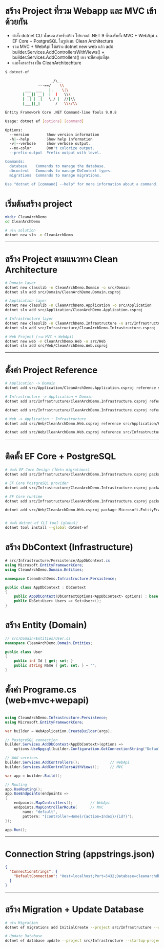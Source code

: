 # สร้าง Project ที่รวม Webapp และ MVC เข้าด้วยกัน
- คำสั่ง dotnet CLI ทั้งหมด สำหรับสร้าง โปรเจกต์ .NET 9 ที่รองรับทั้ง MVC + WebApi + EF Core + PostgreSQL ในรูปแบบ Clean Architecture
- รวม MVC + WebApi ให้สร้าง dotnet new web แล้ว add builder.Services.AddControllersWithViews() + builder.Services.AddControllers() เอง จะยืดหยุ่นที่สุด
- และโครงสร้าง เป็น CleanArchitechture

```bash
$ dotnet-ef

                     _/\__
               ---==/    \\
         ___  ___   |.    \|\
        | __|| __|  |  )   \\\
        | _| | _|   \_/ |  //|\\
        |___||_|       /   \\\/\\

Entity Framework Core .NET Command-line Tools 9.0.8

Usage: dotnet ef [options] [command]

Options:
  --version        Show version information
  -h|--help        Show help information
  -v|--verbose     Show verbose output.
  --no-color       Don't colorize output.
  --prefix-output  Prefix output with level.

Commands:
  database    Commands to manage the database.
  dbcontext   Commands to manage DbContext types.
  migrations  Commands to manage migrations.

Use "dotnet ef [command] --help" for more information about a command.

```

# เริ่มต้นสร้าง project
```bash
mkdir CleanArchDemo
cd CleanArchDemo

# สร้าง solution
dotnet new sln -n CleanArchDemo
```
---

# สร้าง Project ตามแนวทาง Clean Architecture

```bash
# Domain layer
dotnet new classlib -n CleanArchDemo.Domain -o src/Domain
dotnet sln add src/Domain/CleanArchDemo.Domain.csproj

# Application layer
dotnet new classlib -n CleanArchDemo.Application -o src/Application
dotnet sln add src/Application/CleanArchDemo.Application.csproj

# Infrastructure layer
dotnet new classlib -n CleanArchDemo.Infrastructure -o src/Infrastructure
dotnet sln add src/Infrastructure/CleanArchDemo.Infrastructure.csproj

# Web Project (รวม MVC + WebApi)
dotnet new web -n CleanArchDemo.Web -o src/Web
dotnet sln add src/Web/CleanArchDemo.Web.csproj
```

---

# ตั้งค่า Project Reference
```bash
# Application -> Domain
dotnet add src/Application/CleanArchDemo.Application.csproj reference src/Domain/CleanArchDemo.Domain.csproj

# Infrastructure -> Application + Domain
dotnet add src/Infrastructure/CleanArchDemo.Infrastructure.csproj reference src/Application/CleanArchDemo.Application.csproj

dotnet add src/Infrastructure/CleanArchDemo.Infrastructure.csproj reference src/Domain/CleanArchDemo.Domain.csproj

# Web -> Application + Infrastructure
dotnet add src/Web/CleanArchDemo.Web.csproj reference src/Application/CleanArchDemo.Application.csproj

dotnet add src/Web/CleanArchDemo.Web.csproj reference src/Infrastructure/CleanArchDemo.Infrastructure.csproj

```
---

# ติดตั้ง EF Core + PostgreSQL
```bash
# ติดตั้ง EF Core Design (ใช้สร้าง migrations)
dotnet add src/Infrastructure/CleanArchDemo.Infrastructure.csproj package Microsoft.EntityFrameworkCore.Design

# EF Core PostgreSQL provider
dotnet add src/Infrastructure/CleanArchDemo.Infrastructure.csproj package Npgsql.EntityFrameworkCore.PostgreSQL

# EF Core runtime
dotnet add src/Infrastructure/CleanArchDemo.Infrastructure.csproj package Microsoft.EntityFrameworkCore

dotnet add src/Web/CleanArchDemo.Web.csproj package Microsoft.EntityFrameworkCore.Design


# ติดตั้ง dotnet-ef CLI tool (global)
dotnet tool install --global dotnet-ef
```

# สร้าง DbContext (Infrastructure)

```csharp
# src/Infrastructure/Persistence/AppDbContext.cs
using Microsoft.EntityFrameworkCore;
using CleanArchDemo.Domain.Entities;

namespace CleanArchDemo.Infrastructure.Persistence;

public class AppDbContext : DbContext
{
    public AppDbContext(DbContextOptions<AppDbContext> options) : base(options) { }
    public DbSet<User> Users => Set<User>();
}

```

# สร้าง Entity (Domain)
```csharp
// src/Domain/Entities/User.cs
namespace CleanArchDemo.Domain.Entities;

public class User
{
    public int Id { get; set; }
    public string Name { get; set; } = "";
}
```

# ตั้งค่า Programe.cs (web+mvc+wepapi)
```csharp

using CleanArchDemo.Infrastructure.Persistence;
using Microsoft.EntityFrameworkCore;

var builder = WebApplication.CreateBuilder(args);

// PostgreSQL connection
builder.Services.AddDbContext<AppDbContext>(options =>
    options.UseNpgsql(builder.Configuration.GetConnectionString("DefaultConnection")));

// Add services
builder.Services.AddControllers();              // WebApi
builder.Services.AddControllersWithViews();     // MVC

var app = builder.Build();

// Routing
app.UseRouting();
app.UseEndpoints(endpoints =>
{
    endpoints.MapControllers();        // WebApi
    endpoints.MapControllerRoute(      // MVC
        name: "default",
        pattern: "{controller=Home}/{action=Index}/{id?}");
});

app.Run();

```
---
# Connection String (appstrings.json)
```json
{
  "ConnectionStrings": {
    "DefaultConnection": "Host=localhost;Port=5432;Database=cleanarchdb;Username=myuser;Password=mypassword"
  }
}
```

---
# สร้าง Migration + Update Database
```bash
# สร้าง Migration
dotnet ef migrations add InitialCreate --project src/Infrastructure --startup-project src/Web

# Update Database
dotnet ef database update --project src/Infrastructure --startup-project src/Web
```
